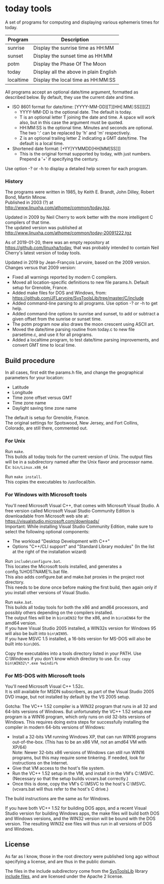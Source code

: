 ﻿# today tools

A set of programs for computing and displaying various ephemeris times for today.

| Program   | Description                            |
| --------- | -------------------------------------- |
| sunrise   | Display the sunrise time as HH:MM      |
| sunset    | Display the sunset time as HH:MM       |
| potm      | Display the Phase Of The Moon          |
| today     | Display all the above in plain English |
| localtime | Display the local time as HH:MM:SS     |

All programs accept an optional date/time argument, formatted as described below.
By default, they use the current date and time.

* ISO 8601 format for date/time: [YYYY-MM-DD][T][HH[:MM[:SS]]][Z]
   * YYYY-MM-DD is the optional date. The default is today.
   * T is an optional letter T joining the date and time. A space will work also, but in this case the argument must be quoted.
   * HH:MM:SS is the optional time. Minutes and seconds are optional. The two ':' can be replaced by 'h' and 'm' respectively.
   * Z is an optional trailing letter Z indicating a GMT date/time. The default is a local time.
* Shortened date format: [+YY]YYMMDD[HH[MM[SS]]]
   * This is the original format supported by today, with just numbers. Prepend a '+' if specifying the century.

Use option -? or -h to display a detailed help screen for each program.

### History

The programs were written in 1985, by Keith E. Brandt, John Dilley, Robert Bond, Martin Minow.  
Published in 2003 (?) at http://www.linuxha.com/athome/common/today.tgz.

Updated in 2009 by Neil Cherry to work better with the more intelligent C compilers of that time.  
The updated version was published at http://www.linuxha.com/athome/common/today-20091222.tgz

As of 2019-01-20, there was an empty repository at https://github.com/linuxha/today, that was probably intended to
contain Neil Cherry's latest version of today tools.

Updated in 2019 by Jean-François Larvoire, based on the 2009 version. Changes versus that 2009 version:

* Fixed all warnings reported by modern C compilers.
* Moved all location-specific definitions to new file params.h. Default setup for Grenoble, France.
* Added make files for DOS and Windows, from: https://github.com/JFLarvoire/SysToolsLib/tree/master/C/include
* Added command-line parsing to all programs. Use option -? or -h to get help.
* Added command-line options to sunrise and sunset, to add or subtract a given offset from the sunrise or sunset time.
* The potm program now also draws the moon crescent using ASCII art.
* Moved the date/time parsing routine from today.c to new file parsetime.c, and use it for all programs.
* Added a localtime program, to test date/time parsing improvements, and convert GMT time to local time.


## Build procedure

In all cases, first edit the params.h file, and change the geographical parameters for your location:

- Latitude
- Longitude
- Time zone offset versus GMT
- Time zone name
- Daylight saving time zone name

The default is setup for Grenoble, France.  
The original settings for Spotswood, New Jersey, and Fort Collins, Colorado, are still there, commented out.

### For Unix

Run `make`.  
This builds all today tools for the current version of Unix.
The output files will be in a subdirectory named after the Unix flavor and processor name. Ex: `bin/Linux.x86_64`

Run `make install`.  
This copies the executables to /usr/local/bin.

### For Windows with Microsoft tools

You'll need Microsoft Visual C++, that comes with Microsoft Visual Studio.
A free version called Microsoft Visual Studio Community Edition is downloadable from Microsoft web site at:
https://visualstudio.microsoft.com/downloads/  
Important: While installing Visual Studio Community Edition, make sure to select the following optional components:

- The workload "Desktop Development with C++"
- Options "C++/CLI support" and "Standard Library modules" (In the list at the right of the installation wizard)

Run `include\configure.bat`.  
This locates the Microsoft tools installed, and generates a config.%HOSTNAME%.bat file.  
This also adds configure.bat and make.bat proxies in the project root directory.  
This needs to be done once before making the first build, then again only if you install other versions of Visual Studio.

Run `make.bat`.  
This builds all today tools for both the x86 and amd64 processors, and possibly others depending on the compilers installed.  
The output files will be in `bin\WIN32` for the x86, and in `bin\WIN64` for the amd64 version.  
If you have Visual Studio 2005 installed, a WIN32s version for Windows 95 will also be built into `bin\WIN95`.  
If you have MSVC 1.5 installed, a 16-bits version for MS-DOS will also be built into `bin\DOS`.

Copy the executables into a tools directory listed in your PATH. Use C:\Windows if you don't know which directory to use.
Ex: `copy bin\WIN32\*.exe %windir%`

### For MS-DOS with Microsoft tools

You'll need Microsoft Visual C++ 1.52c.  
It is still available for MSDN subscribers, as part of the Visual Studio 2005 DVD image, but not installed by default by the VS 2005 setup.

Gotcha: The VC++ 1.52 compiler is a WIN32 program that runs in all 32 and 64-bits versions of Windows.
But unfortunately the VC++ 1.52 setup.exe program is a WIN16 program, which only runs on old 32-bits versions of Windows.
This requires doing extra steps for successfully installing the compiler in modern 64-bits versions of Windows:

- Install a 32-bits VM running Windows XP, that can run WIN16 programs out-of-the-box. (This has to be an x86 VM, not an amd64 VM with XP/64)  
  Note: Newer 32-bits x86 versions of Windows can still run WIN16 programs, but this may require some tinkering. If needed, look for instructions on the Internet.
- Give that VM access to the host's file system.
- Run the VC++ 1.52 setup in the VM, and install it in the VM's C:\MSVC. (Necessary so that the setup builds vcvars.bat correctly.)
- Once this is done, copy the VM's C:\MSVC to the host's C:\MSVC. (vcvars.bat will thus refer to the host's C drive.)

The build instructions are the same as for Windows.

If you have both VC++ 1.52 for building DOS apps, and a recent Visual Studio version for building Windows apps,
the make files will build both DOS and Windows versions, and the WIN32 version will be bound with the DOS version.
The resulting WIN32 exe files will thus run in all versions of DOS and Windows.

## License

As far as I know, those in the root directory were published long ago without specifying a license,
and are thus in the public domain.

The files in the include subdirectory come from the [SysToolsLib](https://github.com/JFLarvoire/SysToolsLib)
library [include files](https://github.com/JFLarvoire/SysToolsLib/tree/master/C/include),
and are licensed under the Apache 2 license.

